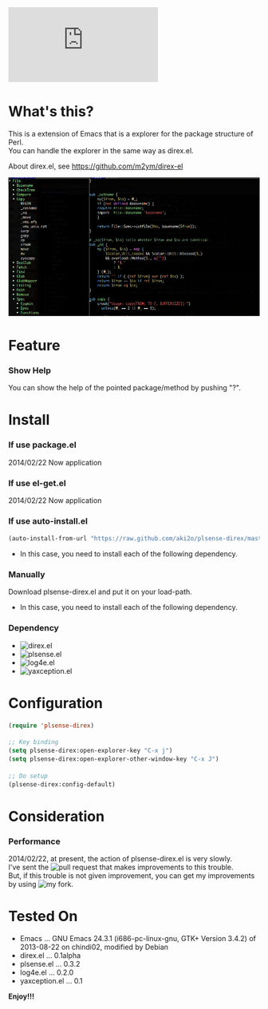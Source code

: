 ![Japanese](https://github.com/aki2o/plsense-direx/blob/master/README-ja.md)

# What's this?

This is a extension of Emacs that is a explorer for the package structure of Perl.  
You can handle the explorer in the same way as direx.el.  

About direx.el, see <https://github.com/m2ym/direx-el>

![demo](image/demo.png)

# Feature

### Show Help

You can show the help of the pointed package/method by pushing "?".  

# Install

### If use package.el

2014/02/22 Now application

### If use el-get.el

2014/02/22 Now application

### If use auto-install.el

```lisp
(auto-install-from-url "https://raw.github.com/aki2o/plsense-direx/master/plsense-direx.el")
```
-   In this case, you need to install each of the following dependency.

### Manually

Download plsense-direx.el and put it on your load-path.  
-   In this case, you need to install each of the following dependency.

### Dependency

-   ![direx.el](https://github.com/m2ym/direx-el)
-   ![plsense.el](https://github.com/aki2o/emacs-plsense)
-   ![log4e.el](https://github.com/aki2o/log4e)
-   ![yaxception.el](https://github.com/aki2o/yaxception)

# Configuration

```lisp
(require 'plsense-direx)

;; Key binding
(setq plsense-direx:open-explorer-key "C-x j")
(setq plsense-direx:open-explorer-other-window-key "C-x J")

;; Do setup
(plsense-direx:config-default)
```

# Consideration

### Performance

2014/02/22, at present, the action of plsense-direx.el is very slowly.  
I've sent the ![pull request](https://github.com/m2ym/direx-el/pull/37) that makes improvements to this trouble.  
But, if this trouble is not given improvement, you can get my improvements by using ![my fork](https://github.com/aki2o/direx-el/tree/tune-up-performance).

# Tested On

-   Emacs &#x2026; GNU Emacs 24.3.1 (i686-pc-linux-gnu, GTK+ Version 3.4.2) of 2013-08-22 on chindi02, modified by Debian
-   direx.el &#x2026; 0.1alpha
-   plsense.el &#x2026; 0.3.2
-   log4e.el &#x2026; 0.2.0
-   yaxception.el &#x2026; 0.1

**Enjoy!!!**
